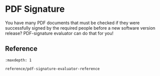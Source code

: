 # PDF Signature

You have many PDF documents that must be checked if they were successfully signed by the required people before a new software version release? PDF-signature evaluator can do that for you!

## Reference

```{toctree}
:maxdepth: 1

reference/pdf-signature-evaluator-reference
```
